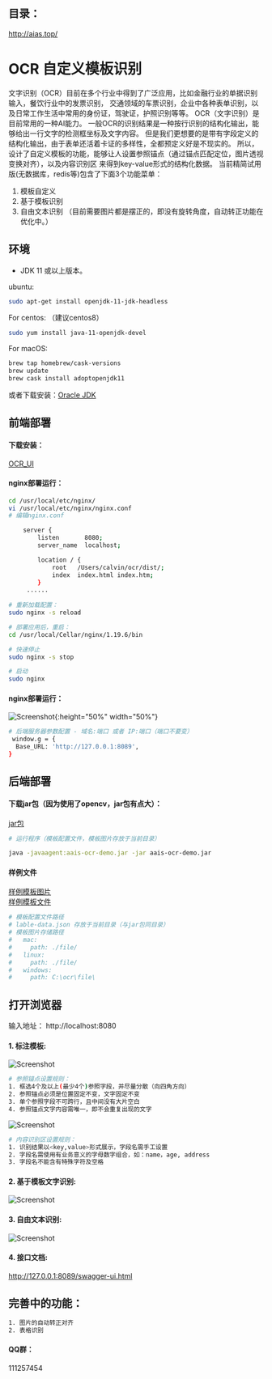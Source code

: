 ## 目录：
http://aias.top/

# OCR 自定义模板识别

文字识别（OCR）目前在多个行业中得到了广泛应用，比如金融行业的单据识别输入，餐饮行业中的发票识别，
交通领域的车票识别，企业中各种表单识别，以及日常工作生活中常用的身份证，驾驶证，护照识别等等。
OCR（文字识别）是目前常用的一种AI能力。
一般OCR的识别结果是一种按行识别的结构化输出，能够给出一行文字的检测框坐标及文字内容。
但是我们更想要的是带有字段定义的结构化输出，由于表单还活着卡证的多样性，全都预定义好是不现实的。
所以，设计了自定义模板的功能，能够让人设置参照锚点（通过锚点匹配定位，图片透视变换对齐），以及内容识别区
来得到key-value形式的结构化数据。
当前精简试用版(无数据库，redis等)包含了下面3个功能菜单：
1. 模板自定义
2. 基于模板识别
3. 自由文本识别
（目前需要图片都是摆正的，即没有旋转角度，自动转正功能在优化中。）

## 环境
* JDK 11 或以上版本。

ubuntu:

```bash
sudo apt-get install openjdk-11-jdk-headless
```
For centos: （建议centos8）

```bash
sudo yum install java-11-openjdk-devel
```
For macOS:

```bash
brew tap homebrew/cask-versions
brew update
brew cask install adoptopenjdk11
```

或者下载安装：[Oracle JDK](https://www.oracle.com/technetwork/java/javase/overview/index.html)


## 前端部署

#### 下载安装：
[OCR_UI](https://djl-model.oss-cn-hongkong.aliyuncs.com/AIAS/OCR/dist.zip)

#### nginx部署运行：
```bash
cd /usr/local/etc/nginx/
vi /usr/local/etc/nginx/nginx.conf
# 编辑nginx.conf

    server {
        listen       8080;
        server_name  localhost;

        location / {
            root   /Users/calvin/ocr/dist/;
            index  index.html index.htm;
        }
     ......
     
# 重新加载配置：
sudo nginx -s reload 

# 部署应用后，重启：
cd /usr/local/Cellar/nginx/1.19.6/bin

# 快速停止
sudo nginx -s stop

# 启动
sudo nginx     
```
#### nginx部署运行：
![Screenshot](https://djl-model.oss-cn-hongkong.aliyuncs.com/AIAS/OCR/images/ocr_dist.png){:height="50%" width="50%"}

```bash
# 后端服务器参数配置 - 域名:端口 或者 IP:端口（端口不要变）
 window.g = {
  Base_URL: 'http://127.0.0.1:8089',
}
```

## 后端部署

#### 下载jar包（因为使用了opencv，jar包有点大）：
[jar包](https://djl-model.oss-cn-hongkong.aliyuncs.com/AIAS/OCR/aais-ocr-demo.jar)   
 

```bash
# 运行程序（模板配置文件，模板图片存放于当前目录）

java -javaagent:aais-ocr-demo.jar -jar aais-ocr-demo.jar

```

#### 样例文件
[样例模板图片](https://djl-model.oss-cn-hongkong.aliyuncs.com/AIAS/OCR/images/ticket.jpeg)   
[样例模板文件](https://djl-model.oss-cn-hongkong.aliyuncs.com/AIAS/OCR/lable-data.json)  
```bash
# 模板配置文件路径
# lable-data.json 存放于当前目录（与jar包同目录）
# 模板图片存储路径
#   mac:
#     path: ./file/
#   linux:
#     path: ./file/
#   windows:
#     path: C:\ocr\file\
```

## 打开浏览器

输入地址： http://localhost:8080

#### 1. 标注模板:
![Screenshot](https://djl-model.oss-cn-hongkong.aliyuncs.com/AIAS/OCR/images/ocr_anchor.png)

```bash
# 参照锚点设置规则：
1. 框选4个及以上(最少4个)参照字段，并尽量分散（向四角方向）
2. 参照锚点必须是位置固定不变，文字固定不变
3. 单个参照字段不可跨行，且中间没有大片空白
4. 参照锚点文字内容需唯一，即不会重复出现的文字
```

![Screenshot](https://djl-model.oss-cn-hongkong.aliyuncs.com/AIAS/OCR/images/ocr_content.png)

```bash
# 内容识别区设置规则：
1. 识别结果以<key,value>形式展示，字段名需手工设置
2. 字段名需使用有业务意义的字母数字组合，如：name，age, address
3. 字段名不能含有特殊字符及空格
```

#### 2. 基于模板文字识别:
![Screenshot](https://djl-model.oss-cn-hongkong.aliyuncs.com/AIAS/OCR/images/ocr_recognize.png)

#### 3. 自由文本识别:  
![Screenshot](https://djl-model.oss-cn-hongkong.aliyuncs.com/AIAS/OCR/images/ocr_freetxt.png)
  
#### 4. 接口文档:  
http://127.0.0.1:8089/swagger-ui.html
  
## 完善中的功能：
```bash
1. 图片的自动转正对齐
2. 表格识别
```


#### QQ群：
111257454
